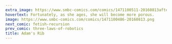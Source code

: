 ```yaml
---
extra_image: https://www.smbc-comics.com/comics/1471100511-20160813after.png
hovertext: Fortunately, as she ages, she will become more porous.
image: https://www.smbc-comics.com/comics/1471100486-20160813.png
next_comic: fetish-recursion
prev_comic: three-laws-of-robotics
title: Adam's Rib
---
```



